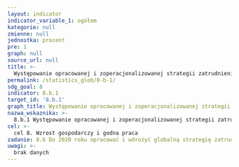 ```yaml
---
layout: indicator
indicator_variable_1: ogółem
kategorie: null
zmienne: null
jednostka: procent
pre: 1
graph: null
source_url: null
title: >-
  Występowanie opracowanej i zoperacjonalizowanej strategii zatrudnienia ludzi młodych jako strategii samodzielnej lub części krajowej strategii zatrudnienia
permalink: /statistics_glob/8-b-1/
sdg_goal: 8
indicator: 8.b.1
target_id: '8.b.1'
graph_title: Występowanie opracowanej i zoperacjonalizowanej strategii zatrudnienia ludzi młodych jako strategii samodzielnej lub części krajowej strategii zatrudnienia
nazwa_wskaznika: >-
  8.b.1 Występowanie opracowanej i zoperacjonalizowanej strategii zatrudnienia ludzi młodych jako strategii samodzielnej lub części krajowej strategii zatrudnienia
cel: >-
  cel 8. Wzrost gospodarczy i godna praca
zadanie: 8.b Do 2020 roku opracować i wdrożyć globalną strategię zatrudnienia młodych ludzi oraz Globalny Pakt Pracy przygotowany przez Międzynarodową Organizację Pracy (Global Jobs Pact of the International Labour Organization)
uwagi: >-
  brak danych
---
```

